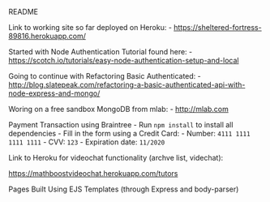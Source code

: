 README

Link to working site so far deployed on Heroku:
	- https://sheltered-fortress-89816.herokuapp.com/

Started with Node Authentication Tutorial found here:
	- https://scotch.io/tutorials/easy-node-authentication-setup-and-local

Going to continue with Refactoring Basic Authenticated:
	- http://blog.slatepeak.com/refactoring-a-basic-authenticated-api-with-node-express-and-mongo/

Woring on a free sandbox MongoDB from mlab:
	- http://mlab.com


Payment Transaction using Braintree
	- Run `npm install` to install all dependencies
	- Fill in the form using a Credit Card:
	    - Number: `4111 1111 1111 1111`
	    - CVV: `123`
	    - Expiration date: `11/2020`

Link to Heroku for videochat functionality (archve list, videchat):

https://mathboostvideochat.herokuapp.com/tutors

Pages Built Using EJS Templates (through Express and body-parser)